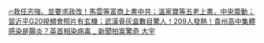 [🔥救任志強、並要求政改！馬雲等富商上書中共；溫家寶等五老上書，中央震動；習近平G20視頻會照片有玄機；武漢骨灰盒數目驚人！209人發熱！貴州高中集體感染是腸炎？英首相染病毒 _ 新聞拍案驚奇 大宇](/新聞拍案驚奇_大宇/20200327_wkGp65Q-Rjo.html)
